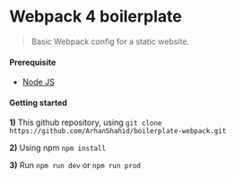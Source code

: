 # Webpack 4 boilerplate
> Basic Webpack config for a static website.

#### Prerequisite
* [Node JS](https://nodejs.org/ "Nodejs")


#### Getting started
**1)** This github repository, using ```git clone https://github.com/ArhanShahid/boilerplate-webpack.git```

**2)** Using npm ```npm install```

**3)** Run ```npm run dev``` or ```npm run prod```
